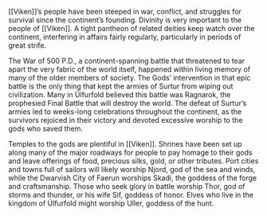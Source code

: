 [[Viken]]’s people have been steeped in war, conflict, and struggles for survival since the continent’s founding. Divinity is very important to the people of [[Viken]]. A tight pantheon of related deities keep watch over the continent, interfering in affairs fairly regularly, particularly in periods of great strife.

  

The War of 500 P.D., a continent-spanning battle that threatened to tear apart the very fabric of the world itself, happened within living memory of many of the older members of society. The Gods’ intervention in that epic battle is the only thing that kept the armies of Surtur from wiping out civilization. Many in Úlfurfold believed this battle was Ragnarok, the prophesied Final Battle that will destroy the world. The defeat of Surtur’s armies led to weeks-long celebrations throughout the continent, as the survivors rejoiced in their victory and devoted excessive worship to the gods who saved them.

Temples to the gods are plentiful in [[Viken]]. Shrines have been set up along many of the major roadways for people to pay homage to their gods and leave offerings of food, precious silks, gold, or other tributes. Port cities and towns full of sailors will likely worship Njord, god of the sea and winds, while the Dwarvish City of Faerun worships Skadi, the goddess of the forge and craftsmanship. Those who seek glory in battle worship Thor, god of storms and thunder, or his wife Sif, goddess of honor. Elves who live in the kingdom of Úlfurfold might worship Uller, goddess of the hunt.